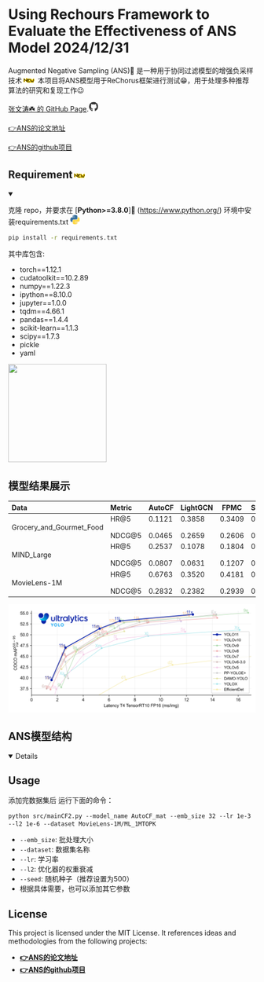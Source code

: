 # Using Rechours Framework to Evaluate the Effectiveness of ANS Model   **2024/12/31**
Augmented Negative Sampling (ANS)🚀 是一种用于协同过滤模型的增强负采样技术![new](/gif/new.gif)
本项目将ANS模型用于ReChorus框架进行测试😁，用于处理多种推荐算法的研究和复现工作😉

[张文涛☘️ 的 GitHub Page](https://github.com/Zwt122544/ANS).<img src="/gif/github.gif" width="20" height="20">

[👉ANS的论文地址](https://arxiv.org/abs/2308.05972)

[👉ANS的github项目](https://github.com/Asa9aoTK/ANS-Recbole)

## Requirement![new](/gif/new.gif)  

<details open>
<summary></summary>

克隆 repo，并要求在 [**Python>=3.8.0**]🌟 (https://www.python.org/)  环境中安装requirements.txt
<img src="/gif/python.gif" width="20" height="20">
```bash
pip install -r requirements.txt
```
其中库包含:
- torch==1.12.1
- cudatoolkit==10.2.89
- numpy==1.22.3
- ipython==8.10.0
- jupyter==1.0.0
- tqdm==4.66.1
- pandas==1.4.4
- scikit-learn==1.1.3
- scipy==1.7.3
- pickle
- yaml
</details>


 <img src="/gif/work1.gif" width="200" height="200">


## 模型结果展示

| Data                     | Metric                | AutoCF                 | LightGCN               | FPMC                   | SLRPlus                | GRU4Rec                | NeuMF                  |
|:-------------------------|:----------------------|------------------------|------------------------|------------------------|------------------------|------------------------|------------------------|
| Grocery_and_Gourmet_Food | HR@5</br><br/>NDCG@5  | 0.1121</br><br/>0.0465 | 0.3858</br><br/>0.2659 | 0.3409</br><br/>0.2606 | 0.3242</br><br/>0.2249 | 0.3682</br><br/>0.2616 | 0.3261</br><br/>0.2242 |
| MIND_Large               | HR@5</br><br/>NDCG@5  | 0.2537</br><br/>0.0807 | 0.1078</br><br/>0.0631 | 0.1804</br><br/>0.1207 | 0.1098</br><br/>0.0716 | 0.2010</br><br/>0.1221 | 0.1020</br><br/>0.0638 |
| MovieLens-1M             | HR@5</br><br/>NDCG@5  | 0.6763</br><br/>0.2832 | 0.3520</br><br/>0.2382 | 0.4181</br><br/>0.2939 | 0.3693</br><br/>0.2455 | 0.4167</br><br/>0.2859 | 0.3319</br><br/>0.2277 |
 <img src="/gif/result.png">

## ANS模型结构
<details open>
 
</details>

## Usage
添加完数据集后
运行下面的命令：
```
python src/mainCF2.py --model_name AutoCF_mat --emb_size 32 --lr 1e-3 --l2 1e-6 --dataset MovieLens-1M/ML_1MTOPK
```

- `--emb_size`: 批处理大小
- `--dataset`: 数据集名称
- `--lr`: 学习率
- `--l2`: 优化器的权重衰减
- `--seed`: 随机种子（推荐设置为500）
- 根据具体需要，也可以添加其它参数

## License

This project is licensed under the MIT License. It references ideas and methodologies from the following projects:

- **[👉ANS的论文地址](https://arxiv.org/abs/2308.05972)**
- **[👉ANS的github项目](https://github.com/Asa9aoTK/ANS-Recbole)**


